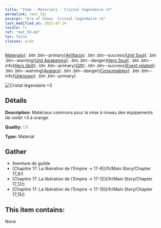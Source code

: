 ```yaml
---
title: "Item - Materials - Cristal légendaire +3"
permalink: /mat_59/
excerpt: "Era of Chaos  Cristal légendaire +3"
last_modified_at: 2021-07-14
locale: fr
ref: "mat_59.md"
toc: false
classes: wide
---
```

 [Materials](/ItemsFR/){: .btn .btn--primary}[Artifacts](/ItemsFR/Artifacts/){: .btn .btn--success}[Unit Soul](/ItemsFR/UnitSoul/){: .btn .btn--warning}[Unit Awakening](/ItemsFR/UnitAwakening/){: .btn .btn--danger}[Hero Soul](/ItemsFR/HeroSoul/){: .btn .btn--info}[Hero Skill](/ItemsFR/HeroSkill/){: .btn .btn--primary}[Gift](/ItemsFR/Gift/){: .btn .btn--success}[Event related](/ItemsFR/Events/){: .btn .btn--warning}[Avatars](/ItemsFR/Avatars/){: .btn .btn--danger}[Consumables](/ItemsFR/Consumables/){: .btn .btn--info}[Unknown](/ItemsFR/Unknown/){: .btn .btn--primary}

 ![Cristal légendaire +3](/images/t/i_cailiao_shuijing2.png)

## Détails
 **Description:** Matériaux communs pour la mise à niveau des équipements de violet +3 à orange.

 **Quality:** <span style="color: #DA70D6">OK</span>

 **Type:** Material

## Gather

*    Aventure de guilde 
*    [Chapitre 17: La libération de l'Empire -> 17-6](/fr/Main Story/Chapter 17_6/) 
*    [Chapitre 17: La libération de l'Empire -> 17-12](/fr/Main Story/Chapter 17_12/) 
*    [Chapitre 17: La libération de l'Empire -> 17-15](/fr/Main Story/Chapter 17_15/) 

## This item contains:

  None

